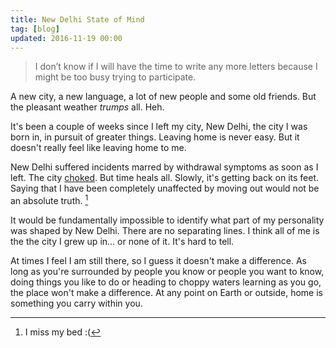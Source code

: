```yaml
---
title: New Delhi State of Mind
tag: [blog]
updated: 2016-11-19 00:00
---
```


> I don’t know if I will have the time to write any more letters because I might be too busy trying to participate.

A new city, a new language, a lot of new people and some old friends. But the pleasant weather _trumps_ all. Heh.

It's been a couple of weeks since I left my city, New Delhi, the city I was born in, in pursuit of greater things. Leaving home is never easy. But it doesn't really feel like leaving home to me.

New Delhi suffered incidents marred by withdrawal symptoms as soon as I left. The city [choked](www.nytimes.com/2016/11/08/world/asia/india-delhi-smog.html). But time heals all. Slowly, it's getting back on its feet. Saying that I have been completely unaffected by moving out would not be an absolute truth. [^1]

It would be fundamentally impossible to identify what part of my personality was shaped by New Delhi. There are no separating lines. I think all of me is the the city I grew up in... or none of it. It's hard to tell.

At times I feel I am still there, so I guess it doesn't make a difference. As long as you're surrounded by people you know or people you want to know, doing things you like to do or heading to choppy waters learning as you go, the place won't make a difference. At any point on Earth or outside, home is something you carry within you.

[^1]: I miss my bed :(